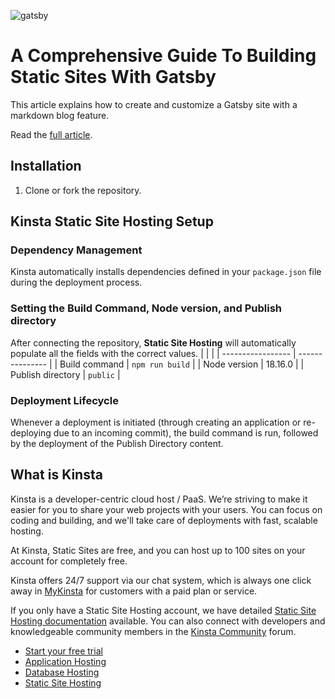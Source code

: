 ![gatsby](https://github.com/olawanlejoel/kinsta-gatsby-quickstart/assets/57611810/88b32a21-f800-402d-b6cb-1686b19d6df5)

# A Comprehensive Guide To Building Static Sites With Gatsby

This article explains how to create and customize a Gatsby site with a markdown blog feature.

Read the [full article](https://kinsta.com/blog/gatsby/).

## Installation
1. Clone or fork the repository.

## Kinsta Static Site Hosting Setup
### Dependency Management

Kinsta automatically installs dependencies defined in your `package.json` file during the deployment process.

### Setting the Build Command, Node version, and Publish directory

After connecting the repository, **Static Site Hosting** will automatically populate all the fields with the correct values.
|                   |                 |
| ----------------- | --------------- |
| Build command     | `npm run build` |
| Node version      | 18.16.0         |
| Publish directory | `public`        |


### Deployment Lifecycle

Whenever a deployment is initiated (through creating an application or re-deploying due to an incoming commit), the build command is run, followed by the deployment of the Publish Directory content.

## What is Kinsta
Kinsta is a developer-centric cloud host / PaaS. We’re striving to make it easier for you to share your web projects with your users. You can focus on coding and building, and we'll take care of deployments with fast, scalable hosting. 

At Kinsta, Static Sites are free, and you can host up to 100 sites on your account for completely free.

Kinsta offers 24/7 support via our chat system, which is always one click away in [MyKinsta](https://my.kinsta.com/) for customers with a paid plan or service.

If you only have a Static Site Hosting account, we have detailed [Static Site Hosting documentation](https://kinsta.com/docs/static-site-hosting/) available. You can also connect with developers and knowledgeable community members in the [Kinsta Community](https://community.kinsta.com/c/static-sites/22) forum.

- [Start your free trial](https://kinsta.com/signup/?product_type=app-db)
- [Application Hosting](https://kinsta.com/application-hosting)
- [Database Hosting](https://kinsta.com/database-hosting)
- [Static Site Hosting](https://kinsta.com/static-site-hosting)
